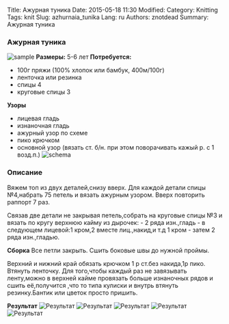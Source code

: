 Title: Ажурная туника
Date: 2015-05-18 11:30
Modified: 
Category: Knitting
Tags: knit
Slug: azhurnaia_tunika
Lang: ru
Authors: znotdead
Summary: Ажурная туника

### Ажурная туника
![sample](static/img/knitting/azhurnaia_tunika/sample.jpg)
**Размеры:** 5-6 лет
**Потребуется:**
- 100г пряжи (100% хлопок или бамбук, 400м/100г)
- ленточка или резинка
- спицы 4
- круговые спицы 3

**Узоры**
- лицевая гладь
- изнаночная гладь
- ажурный узор по схеме
- пико крючком
- основной узор (вязать ст. б/н. при этом поворачивать кажый р. с 1 возд.п.)
![schema](static/img/knitting/azhurnaia_tunika/schema.jpg)

### Описание
Вяжем топ из двух деталей,снизу вверх.
Для каждой детали спицы №4,набрать 75 петель и вязать ажурным узором.
Вверх повторить раппорт 7 раз.

Связав две детали не закрывая петель,собрать на круговые спицы №3 и вязать по кругу верхнюю кайму из дырочек: 
    - 2 ряда изн.,гладь
    - в следующем лицевой:1 кром,2 вместе лиц.,накид,и т.д 1 кром
    - затем 2 ряда изн.,гладью.

**Сборка**
Все петли закрыть. Сшить боковые швы до нужной проймы.

Верхний и нижний край обязать крючком 1 р ст.без накида,1р пико. Втянуть ленточку. Для того,чтобы каждый раз не завязывать ленту,можно в верхней кайме провязать больше изнаночных рядов и сшить её,получится ,что то типа кулиски и внутрь втянуть резинку.Бантик или цветок просто пришить.

**Результат**
![Результат](static/img/knitting/azhurnaia_tunika/result1.jpg)
![Результат](static/img/knitting/azhurnaia_tunika/result2.jpg)
![Результат](static/img/knitting/azhurnaia_tunika/result3.jpg)
![Результат](static/img/knitting/azhurnaia_tunika/result4.jpg)
![Результат](static/img/knitting/azhurnaia_tunika/result5.jpg)
